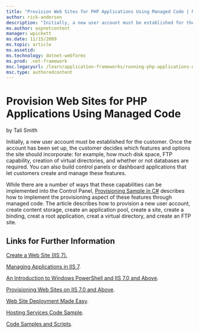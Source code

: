 ```yaml
---
title: "Provision Web Sites for PHP Applications Using Managed Code | Microsoft Docs"
author: rick-anderson
description: "Initially, a new user account must be established for the customer. Once the account has been set up, the customer decides which features and options the sit..."
ms.author: aspnetcontent
manager: wpickett
ms.date: 11/15/2009
ms.topic: article
ms.assetid: 
ms.technology: dotnet-webforms
ms.prod: .net-framework
msc.legacyurl: /learn/application-frameworks/running-php-applications-on-iis/provision-web-sites-for-php-applications-using-managed-code
msc.type: authoredcontent
---
```

Provision Web Sites for PHP Applications Using Managed Code
====================
by Tali Smith

Initially, a new user account must be established for the customer. Once the account has been set up, the customer decides which features and options the site should incorporate: for example, how much disk space, FTP capability, creation of virtual directories, and whether or not databases are required. You can also build control panels or dashboard applications that let customers create and manage these features.

While there are a number of ways that these capabilities can be implemented into the Control Panel, [Provisioning Sample in C#](../../manage/provisioning-and-managing-iis/provisioning-sample-in-c.md) describes how to implement the provisioning aspect of these features through managed code. The article describes how to provision a new user account, create content storage, create an application pool, create a site, create a binding, creat a root application, creat a virtual directory, and create an FTP site.

## Links for Further Information

[Create a Web Site (IIS 7).](https://technet.microsoft.com/en-us/library/cc772350(WS.10).aspx)

[Managing Applications in IIS 7](https://office.prowesscorp.com/IIS-PHP_Content_Management_and_Update/Shared%20Documents/Managing%20Applications%20in%20IIS%207).

[An Introduction to Windows PowerShell and IIS 7.0 and Above](../../manage/powershell/an-introduction-to-windows-powershell-and-iis.md).

[Provisioning Web Sites on IIS 7.0 and Above](../../manage/creating-websites.md).

[Web Site Deployment Made Easy](../../get-started/introduction-to-iis/web-site-deployment-made-easy.md).

[Hosting Services Code Sample](../../manage/provisioning-and-managing-iis.md).

[Code Samples and Scripts](../../manage/provisioning-and-managing-iis.md).